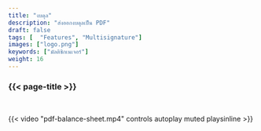 ```yaml
---
title: "งบดุล"
description: "ส่งออกงบดุลเป็น PDF"
draft: false
tags: [  "Features", "Multisignature"]
images: ["logo.png"]
keywords: ["มัลติซิกเนเจอร์"]
weight: 16
---
```


### {{< page-title >}} 
<!-- {{< page-description >}}  -->

<br>


{{< video "pdf-balance-sheet.mp4" controls  autoplay muted playsinline >}}